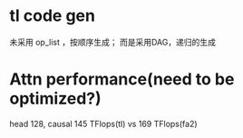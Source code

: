 # tl code gen
未采用 op_list ，按顺序生成；
而是采用DAG，递归的生成

# Attn performance(need to be optimized?)

head 128, causal
145 TFlops(tl) vs 169 TFlops(fa2)
